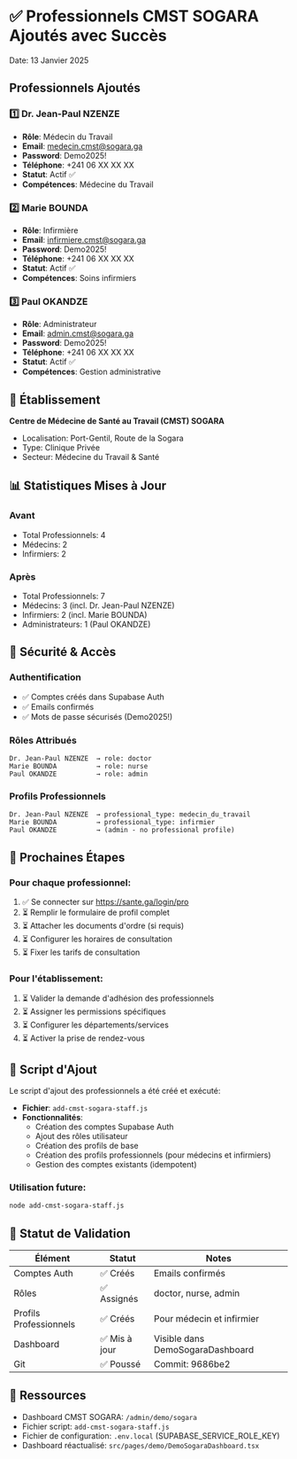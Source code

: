 # ✅ Professionnels CMST SOGARA Ajoutés avec Succès

Date: 13 Janvier 2025

## Professionnels Ajoutés

### 1️⃣ Dr. Jean-Paul NZENZE
- **Rôle**: Médecin du Travail
- **Email**: medecin.cmst@sogara.ga
- **Password**: Demo2025!
- **Téléphone**: +241 06 XX XX XX
- **Statut**: Actif ✅
- **Compétences**: Médecine du Travail

### 2️⃣ Marie BOUNDA
- **Rôle**: Infirmière
- **Email**: infirmiere.cmst@sogara.ga
- **Password**: Demo2025!
- **Téléphone**: +241 06 XX XX XX
- **Statut**: Actif ✅
- **Compétences**: Soins infirmiers

### 3️⃣ Paul OKANDZE
- **Rôle**: Administrateur
- **Email**: admin.cmst@sogara.ga
- **Password**: Demo2025!
- **Téléphone**: +241 06 XX XX XX
- **Statut**: Actif ✅
- **Compétences**: Gestion administrative

## 🏥 Établissement
**Centre de Médecine de Santé au Travail (CMST) SOGARA**
- Localisation: Port-Gentil, Route de la Sogara
- Type: Clinique Privée
- Secteur: Médecine du Travail & Santé

## 📊 Statistiques Mises à Jour

### Avant
- Total Professionnels: 4
- Médecins: 2
- Infirmiers: 2

### Après
- Total Professionnels: 7
- Médecins: 3 (incl. Dr. Jean-Paul NZENZE)
- Infirmiers: 2 (incl. Marie BOUNDA)
- Administrateurs: 1 (Paul OKANDZE)

## 🔐 Sécurité & Accès

### Authentification
- ✅ Comptes créés dans Supabase Auth
- ✅ Emails confirmés
- ✅ Mots de passe sécurisés (Demo2025!)

### Rôles Attribués
```
Dr. Jean-Paul NZENZE  → role: doctor
Marie BOUNDA          → role: nurse
Paul OKANDZE          → role: admin
```

### Profils Professionnels
```
Dr. Jean-Paul NZENZE  → professional_type: medecin_du_travail
Marie BOUNDA          → professional_type: infirmier
Paul OKANDZE          → (admin - no professional profile)
```

## 🚀 Prochaines Étapes

### Pour chaque professionnel:
1. ✅ Se connecter sur https://sante.ga/login/pro
2. ⏳ Remplir le formulaire de profil complet
3. ⏳ Attacher les documents d'ordre (si requis)
4. ⏳ Configurer les horaires de consultation
5. ⏳ Fixer les tarifs de consultation

### Pour l'établissement:
1. ⏳ Valider la demande d'adhésion des professionnels
2. ⏳ Assigner les permissions spécifiques
3. ⏳ Configurer les départements/services
4. ⏳ Activer la prise de rendez-vous

## 📝 Script d'Ajout

Le script d'ajout des professionnels a été créé et exécuté:
- **Fichier**: `add-cmst-sogara-staff.js`
- **Fonctionnalités**:
  - Création des comptes Supabase Auth
  - Ajout des rôles utilisateur
  - Création des profils de base
  - Création des profils professionnels (pour médecins et infirmiers)
  - Gestion des comptes existants (idempotent)

### Utilisation future:
```bash
node add-cmst-sogara-staff.js
```

## 🎯 Statut de Validation

| Élément | Statut | Notes |
|---------|--------|-------|
| Comptes Auth | ✅ Créés | Emails confirmés |
| Rôles | ✅ Assignés | doctor, nurse, admin |
| Profils Professionnels | ✅ Créés | Pour médecin et infirmier |
| Dashboard | ✅ Mis à jour | Visible dans DemoSogaraDashboard |
| Git | ✅ Poussé | Commit: 9686be2 |

## 🔗 Ressources

- Dashboard CMST SOGARA: `/admin/demo/sogara`
- Fichier script: `add-cmst-sogara-staff.js`
- Fichier de configuration: `.env.local` (SUPABASE_SERVICE_ROLE_KEY)
- Dashboard réactualisé: `src/pages/demo/DemoSogaraDashboard.tsx`

